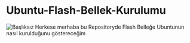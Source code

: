 # Ubuntu-Flash-Bellek-Kurulumu
![Başlıksız](https://github.com/user-attachments/assets/40661230-0aa5-4be5-9c1a-27116bd08898)
Herkese merhaba bu Repositoryde Flash Belleğe Ubuntunun nasıl kurulduğunu göstereceğim


